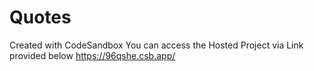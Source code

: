 # Quotes

Created with CodeSandbox
You can access the Hosted Project via Link provided below
https://96qshe.csb.app/
